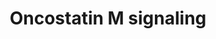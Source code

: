 ---
annotations:
- id: DOID:3905
  parent: disease of cellular proliferation
  type: Disease Ontology
  value: lung carcinoma
- id: CL:0002326
  parent: animal cell
  type: Cell Type Ontology
  value: luminal epithelial cell of mammary gland
- id: CL:0002097
  parent: animal cell
  type: Cell Type Ontology
  value: cortical cell of adrenal gland
- id: DOID:3347
  parent: disease of cellular proliferation
  type: Disease Ontology
  value: osteosarcoma
- id: CL:0000062
  parent: native cell
  type: Cell Type Ontology
  value: osteoblast
- id: PW:0000905
  parent: signaling pathway
  type: Pathway Ontology
  value: oncostatin M signaling pathway
- id: CL:0002327
  parent: animal cell
  type: Cell Type Ontology
  value: mammary gland epithelial cell
- id: CL:0002539
  parent: native cell
  type: Cell Type Ontology
  value: aortic smooth muscle cell
- id: CL:0000127
  parent: animal cell
  type: Cell Type Ontology
  value: astrocyte
authors:
- NetPath
- MaintBot
- Khanspers
- Ddigles
- Mkutmon
- AlexanderPico
- Mechebek maghnaui
- Eweitz
- Egonw
citedin:
- link: PMC5085087
  title: Long Term Culture of the A549 Cancer Cell Line Promotes Multilamellar Body
    Formation and Differentiation towards an Alveolar Type II Pneumocyte Phenotype
    (2016)
- link: PMC3660694
  title: Signaling network of Oncostatin M pathway (2012)
- link: 10.1016/j.humgen.2022.201135
  title: In silico transcriptional analysis of asymptomatic and severe COVID-19 patients
    reveals the susceptibility of severe patients to other comorbidities and non-viral
    pathological conditions (2023)
- link: 10.3389/fimmu.2021.769011
  title: 'A Practical Strategy for Exploring the Pharmacological Mechanism of Luteolin
    Against COVID-19/Asthma Comorbidity: Findings of System Pharmacology and Bioinformatics
    Analysis (2024)'
communities: []
description: 'Oncostatin M (OSM) is a member of the multifunctional cytokine interleukin
  6 (IL6) - type cytokine family. It is mainly produced in activated T lymphocytes,
  macrophages, monocytes, neutrophils, and microglial cells. OSM signaling is initiated
  by the interaction of the cytokine to either: the type I LIFR-gp130 receptor complex,
  or to the type II OSMR-gp130 receptor (O’Hara et al). The major downstream signaling
  pathways that are activated in OSM signaling are JAK/STAT, Ras/Raf/MAPK and PI3K
  pathways (Halfter, Halfter, Stross, Brantley). As the receptors lack intrinsic tyrosine
  kinase activity, associated JAKs (JAK1, JAK2, JAK3 and TYK2) phosphorylate OSM receptor
  complex and STATs (STAT1, STAT3, STAT5A, STAT5B, STAT6) (O’Hara, Fritz, Migita,
  Hintzen). Phosphorylated STATs form homodimeric complexes (STAT1, STAT3, STAT5B)
  or heterodimeric complex (STAT1-STAT3) and translocate to the nucleus. Once inside
  nucleus STAT proteins bind to regulatory elements in the promoter of OSM-responsive
  genes and regulate the gene expression (O’Hara, Halfter, Halfter, Hintzen). Alternatively,
  OSM induced phosphorylation of PTPN11, GRB2, SHC1, Ras/Raf molecules can bring about
  the activation of ERK1/2 signaling module (O’Hara). Oncostatin M -through ERK1/2
  signaling module induces the phosphorylation of CEBPB, both CEBPB and EGR1 stimulates
  the transcription of genes involved in lipid metabolism (Zhang). Although OSM also
  causes induced phosphorylation in MAPK family members (MAPK8/9/14) the functional
  importance of this is at present not well understood (O’Hara, Li). OSM mediated
  signaling cascade is negatively regulated by JAK1 inhibition by SOCS3 and STAT3
  inhibition by PIAS3 (Stross, Brantley, Chung). OSM also induces the activation of
  caspase family members (CASP3, CASP7, CASP9) through the JAK2 module and regulates
  apoptosis (Auernhammer, Tiffen, Chipoy). In osteosarcoma cells, OSM mediates apoptosis
  through a less understood STAT5B signaling module (Chipoy). '
last-edited: 2025-03-11
ndex: b191e120-8b64-11eb-9e72-0ac135e8bacf
organisms:
- Homo sapiens
redirect_from:
- /index.php/Pathway:WP2374
- /instance/WP2374
- /instance/WP2374_r137995
revision: r137995
schema-jsonld:
- '@context': https://schema.org/
  '@id': https://wikipathways.github.io/pathways/WP2374.html
  '@type': Dataset
  creator:
    '@type': Organization
    name: WikiPathways
  description: 'Oncostatin M (OSM) is a member of the multifunctional cytokine interleukin
    6 (IL6) - type cytokine family. It is mainly produced in activated T lymphocytes,
    macrophages, monocytes, neutrophils, and microglial cells. OSM signaling is initiated
    by the interaction of the cytokine to either: the type I LIFR-gp130 receptor complex,
    or to the type II OSMR-gp130 receptor (O’Hara et al). The major downstream signaling
    pathways that are activated in OSM signaling are JAK/STAT, Ras/Raf/MAPK and PI3K
    pathways (Halfter, Halfter, Stross, Brantley). As the receptors lack intrinsic
    tyrosine kinase activity, associated JAKs (JAK1, JAK2, JAK3 and TYK2) phosphorylate
    OSM receptor complex and STATs (STAT1, STAT3, STAT5A, STAT5B, STAT6) (O’Hara,
    Fritz, Migita, Hintzen). Phosphorylated STATs form homodimeric complexes (STAT1,
    STAT3, STAT5B) or heterodimeric complex (STAT1-STAT3) and translocate to the nucleus.
    Once inside nucleus STAT proteins bind to regulatory elements in the promoter
    of OSM-responsive genes and regulate the gene expression (O’Hara, Halfter, Halfter,
    Hintzen). Alternatively, OSM induced phosphorylation of PTPN11, GRB2, SHC1, Ras/Raf
    molecules can bring about the activation of ERK1/2 signaling module (O’Hara).
    Oncostatin M -through ERK1/2 signaling module induces the phosphorylation of CEBPB,
    both CEBPB and EGR1 stimulates the transcription of genes involved in lipid metabolism
    (Zhang). Although OSM also causes induced phosphorylation in MAPK family members
    (MAPK8/9/14) the functional importance of this is at present not well understood
    (O’Hara, Li). OSM mediated signaling cascade is negatively regulated by JAK1 inhibition
    by SOCS3 and STAT3 inhibition by PIAS3 (Stross, Brantley, Chung). OSM also induces
    the activation of caspase family members (CASP3, CASP7, CASP9) through the JAK2
    module and regulates apoptosis (Auernhammer, Tiffen, Chipoy). In osteosarcoma
    cells, OSM mediates apoptosis through a less understood STAT5B signaling module
    (Chipoy). '
  keywords:
  - AKT1
  - CASP3
  - CASP7
  - CASP9
  - CDK2
  - CDKN1B
  - CEBPB
  - CREB1
  - EGR1
  - FOS
  - GRB2
  - HIF1A
  - HRAS
  - IL6ST
  - IRS1
  - JAK1
  - JAK2
  - JAK3
  - JUNB
  - JUND
  - KRAS
  - LIFR
  - MAP2K1
  - MAP2K2
  - MAPK1
  - MAPK14
  - MAPK3
  - MAPK8
  - MAPK9
  - MTOR
  - NFKB1
  - NFKBIA
  - OSM
  - OSMR
  - PIAS3
  - PIK3R1
  - PRKCA
  - PRKCB
  - PRKCD
  - PRKCE
  - PRKCH
  - PTK2B
  - PTPN11
  - PXN
  - RAF1
  - RELA
  - RICTOR
  - RPS6
  - SHC1
  - SOCS3
  - SOS1
  - SRC
  - STAT1
  - STAT3
  - STAT5B
  - TYK2
  - VEGFA
  license: CC0
  name: Oncostatin M signaling
seo: CreativeWork
title: Oncostatin M signaling
wpid: WP2374
---